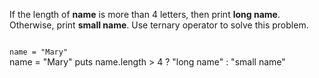 If the length of **name** is
more than 4 letters,
then print **long name**.
Otherwise, print **small name**.
Use ternary operator to
solve this problem.

<codeblock language="ruby" type="exercise" testMode="fixedInput">
<code>
name = "Mary"
</code>

<solution>
name = "Mary"
puts name.length > 4 ? "long name" : "small name"
</solution>
</codeblock>